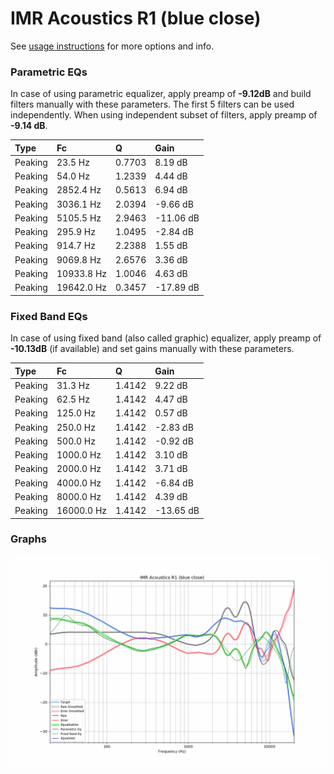 # IMR Acoustics R1 (blue close)
See [usage instructions](https://github.com/jaakkopasanen/AutoEq#usage) for more options and info.

### Parametric EQs
In case of using parametric equalizer, apply preamp of **-9.12dB** and build filters manually
with these parameters. The first 5 filters can be used independently.
When using independent subset of filters, apply preamp of **-9.14 dB**.

| Type    | Fc         |      Q | Gain      |
|:--------|:-----------|:-------|:----------|
| Peaking | 23.5 Hz    | 0.7703 | 8.19 dB   |
| Peaking | 54.0 Hz    | 1.2339 | 4.44 dB   |
| Peaking | 2852.4 Hz  | 0.5613 | 6.94 dB   |
| Peaking | 3036.1 Hz  | 2.0394 | -9.66 dB  |
| Peaking | 5105.5 Hz  | 2.9463 | -11.06 dB |
| Peaking | 295.9 Hz   | 1.0495 | -2.84 dB  |
| Peaking | 914.7 Hz   | 2.2388 | 1.55 dB   |
| Peaking | 9069.8 Hz  | 2.6576 | 3.36 dB   |
| Peaking | 10933.8 Hz | 1.0046 | 4.63 dB   |
| Peaking | 19642.0 Hz | 0.3457 | -17.89 dB |

### Fixed Band EQs
In case of using fixed band (also called graphic) equalizer, apply preamp of **-10.13dB**
(if available) and set gains manually with these parameters.

| Type    | Fc         |      Q | Gain      |
|:--------|:-----------|:-------|:----------|
| Peaking | 31.3 Hz    | 1.4142 | 9.22 dB   |
| Peaking | 62.5 Hz    | 1.4142 | 4.47 dB   |
| Peaking | 125.0 Hz   | 1.4142 | 0.57 dB   |
| Peaking | 250.0 Hz   | 1.4142 | -2.83 dB  |
| Peaking | 500.0 Hz   | 1.4142 | -0.92 dB  |
| Peaking | 1000.0 Hz  | 1.4142 | 3.10 dB   |
| Peaking | 2000.0 Hz  | 1.4142 | 3.71 dB   |
| Peaking | 4000.0 Hz  | 1.4142 | -6.84 dB  |
| Peaking | 8000.0 Hz  | 1.4142 | 4.39 dB   |
| Peaking | 16000.0 Hz | 1.4142 | -13.65 dB |

### Graphs
![](./IMR%20Acoustics%20R1%20(blue%20close).png)